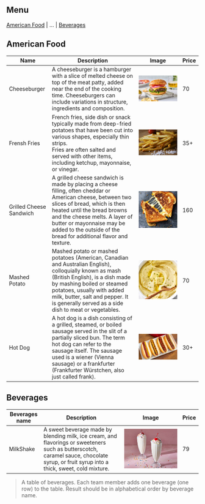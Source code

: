 ## Menu

[American Food](#american-food) | ... | [Beverages](#beverages)

## American Food
| Name                    | Description                                                                                                                                                                                                                                                                                                 | Image                                    | Price |
|-------------------------|-------------------------------------------------------------------------------------------------------------------------------------------------------------------------------------------------------------------------------------------------------------------------------------------------------------|------------------------------------------|-------|
| Cheeseburger            | A cheeseburger is a hamburger with a slice of melted cheese on top of the meat patty, added near the end of the cooking time. Cheeseburgers can include variations in structure, ingredients and composition.                                                                                               | ![img.jpg](images/Cheeseburger.jpg)      | 70    |
| Frensh Fries            | French fries, side dish or snack typically made from deep-fried potatoes that have been cut into various shapes, especially thin strips.<br/> Fries are often salted and served with other items, including ketchup, mayonnaise, or vinegar.                                                                | ![image.jpg](images/French_Fries.jpg)    | 35+   |
| Grilled Cheese Sandwich | A grilled cheese sandwich is made by placing a cheese filling, often cheddar or American cheese, between two slices of bread, which is then heated until the bread browns and the cheese melts. A layer of butter or mayonnaise may be added to the outside of the bread for additional flavor and texture. | ![image.jpg](images/Grilled_cheese.jpg)  | 160   |
| Mashed Potato           | Mashed potato or mashed potatoes (American, Canadian and Australian English), colloquially known as mash (British English), is a dish made by mashing boiled or steamed potatoes, usually with added milk, butter, salt and pepper. It is generally served as a side dish to meat or vegetables.            | ![image.jpg](images/mashed-potatoes.jpg) | 70    |
| Hot Dog                 | A hot dog is a dish consisting of a grilled, steamed, or boiled sausage served in the slit of a partially sliced bun. The term hot dog can refer to the sausage itself. The sausage used is a wiener (Vienna sausage) or a frankfurter (Frankfurter Würstchen, also just called frank).                     | ![image.jpg](images/Hotdog.jpg)          | 30+   |





## Beverages
| Beverages name | Description                                                                                                                                                                             | Image                            | Price |
|----------------|-----------------------------------------------------------------------------------------------------------------------------------------------------------------------------------------|----------------------------------|-------|
| MilkShake      | A sweet beverage made by blending milk, ice cream, and flavorings or sweeteners such as butterscotch, caramel sauce, chocolate syrup, or fruit syrup into a thick, sweet, cold mixture. | ![img.jpg](images/Milkshake.jpg) | 79    |
> A table of beverages. Each team member adds one beverage (one row) to the table.
> Result should be in alphabetical order by beverage name.
